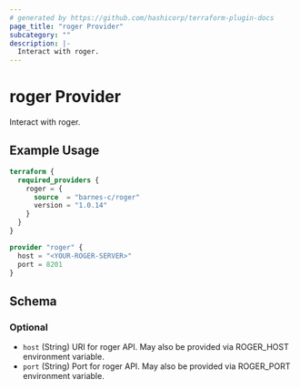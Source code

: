 ```yaml
---
# generated by https://github.com/hashicorp/terraform-plugin-docs
page_title: "roger Provider"
subcategory: ""
description: |-
  Interact with roger.
---
```


# roger Provider

Interact with roger.

## Example Usage

```terraform
terraform {
  required_providers {
    roger = {
      source  = "barnes-c/roger"
      version = "1.0.14"
    }
  }
}

provider "roger" {
  host = "<YOUR-ROGER-SERVER>"
  port = 8201
}
```

<!-- schema generated by tfplugindocs -->
## Schema

### Optional

- `host` (String) URI for roger API. May also be provided via ROGER_HOST environment variable.
- `port` (String) Port for roger API. May also be provided via ROGER_PORT environment variable.
